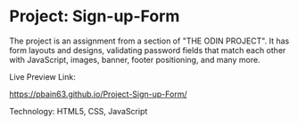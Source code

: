 # Project: Sign-up-Form

The project is an assignment from a section of "THE ODIN PROJECT". It has form layouts and designs, validating password fields that match each other with JavaScript, images, banner, footer positioning, and many more. 


Live Preview Link:

https://pbain63.github.io/Project-Sign-up-Form/

Technology: HTML5, CSS, JavaScript
